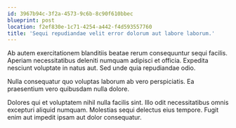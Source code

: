 ```yaml
---
id: 3967b94c-3f2a-4573-9c6b-8c90f610bbec
blueprint: post
location: f2ef830e-1c71-4254-a442-f4d593557760
title: 'Sequi repudiandae velit error dolorum aut labore laborum.'
---
```

Ab autem exercitationem blanditiis beatae rerum consequuntur sequi facilis. Aperiam necessitatibus deleniti numquam adipisci et officia. Expedita nesciunt voluptate in natus aut. Sed unde quia repudiandae odio.

Nulla consequatur quo voluptas laborum ab vero perspiciatis. Ea praesentium vero quibusdam nulla dolore.

Dolores qui et voluptatem nihil nulla facilis sint. Illo odit necessitatibus omnis excepturi aliquid numquam. Molestias sequi delectus eius tempore. Fugit enim aut impedit ipsam aut dolor consequatur.
